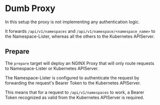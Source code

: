 # Dumb Proxy

In this setup the proxy is not implementing any authentication logic.

It forwards `/api/v1/namespaces` and `/api/v1/namespace/<namespace_name>` to the Namespace-Lister, whereas all the others to the Kubernetes APIServer.

## Prepare

The `prepare` target will deploy an NGINX Proxy that will only route requests to Namespace-Lister or Kubernetes APIServer.

The Namespace-Lister is configured to authenticate the request by forwarding the request's Bearer Token to the Kubernetes APIServer.

This means that for a request to `/api/v1/namespaces` to work, a Bearer Token recognized as valid from the Kubernetes APIServer is required.
